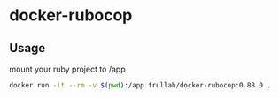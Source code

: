 # docker-rubocop

## Usage

mount your ruby project to /app

```bash
docker run -it --rm -v $(pwd):/app frullah/docker-rubocop:0.88.0 .
```
